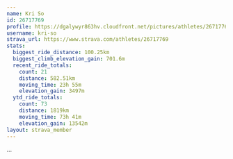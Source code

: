 ```yaml
---
name: Kri So
id: 26717769
profile: https://dgalywyr863hv.cloudfront.net/pictures/athletes/26717769/7761026/13/large.jpg
username: kri-so
strava_url: https://www.strava.com/athletes/26717769
stats:
  biggest_ride_distance: 100.25km
  biggest_climb_elevation_gain: 701.6m
  recent_ride_totals:
    count: 21
    distance: 582.51km
    moving_time: 23h 55m
    elevation_gain: 3497m
  ytd_ride_totals:
    count: 73
    distance: 1819km
    moving_time: 73h 41m
    elevation_gain: 13542m
layout: strava_member
--- 
```

...
